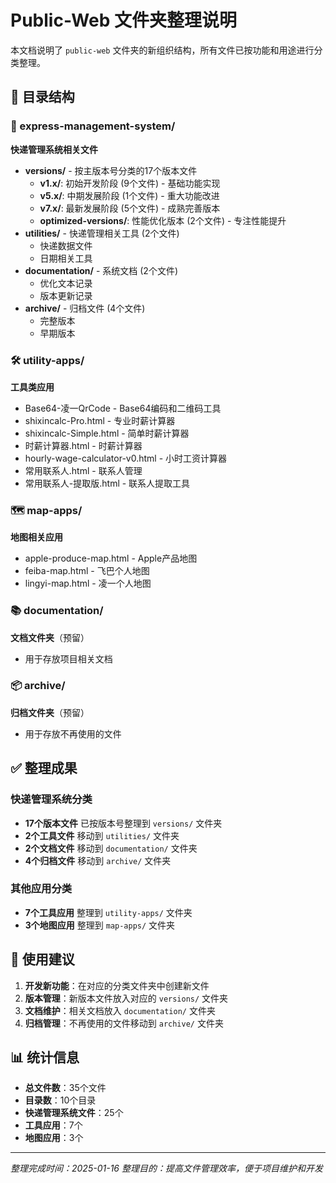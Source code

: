 # Public-Web 文件夹整理说明

本文档说明了 `public-web` 文件夹的新组织结构，所有文件已按功能和用途进行分类整理。

## 📁 目录结构

### 🚚 express-management-system/
**快递管理系统相关文件**
- **versions/** - 按主版本号分类的17个版本文件
  - **v1.x/**: 初始开发阶段 (9个文件) - 基础功能实现
  - **v5.x/**: 中期发展阶段 (1个文件) - 重大功能改进
  - **v7.x/**: 最新发展阶段 (5个文件) - 成熟完善版本
  - **optimized-versions/**: 性能优化版本 (2个文件) - 专注性能提升
- **utilities/** - 快递管理相关工具 (2个文件)
  - 快递数据文件
  - 日期相关工具
- **documentation/** - 系统文档 (2个文件)
  - 优化文本记录
  - 版本更新记录
- **archive/** - 归档文件 (4个文件)
  - 完整版本
  - 早期版本

### 🛠️ utility-apps/
**工具类应用**
- Base64-凌一QrCode - Base64编码和二维码工具
- shixincalc-Pro.html - 专业时薪计算器
- shixincalc-Simple.html - 简单时薪计算器
- 时薪计算器.html - 时薪计算器
- hourly-wage-calculator-v0.html - 小时工资计算器
- 常用联系人.html - 联系人管理
- 常用联系人-提取版.html - 联系人提取工具

### 🗺️ map-apps/
**地图相关应用**
- apple-produce-map.html - Apple产品地图
- feiba-map.html - 飞巴个人地图
- lingyi-map.html - 凌一个人地图

### 📚 documentation/
**文档文件夹**（预留）
- 用于存放项目相关文档

### 📦 archive/
**归档文件夹**（预留）
- 用于存放不再使用的文件

## ✅ 整理成果

### 快递管理系统分类
- **17个版本文件** 已按版本号整理到 `versions/` 文件夹
- **2个工具文件** 移动到 `utilities/` 文件夹
- **2个文档文件** 移动到 `documentation/` 文件夹
- **4个归档文件** 移动到 `archive/` 文件夹

### 其他应用分类
- **7个工具应用** 整理到 `utility-apps/` 文件夹
- **3个地图应用** 整理到 `map-apps/` 文件夹

## 🎯 使用建议

1. **开发新功能**：在对应的分类文件夹中创建新文件
2. **版本管理**：新版本文件放入对应的 `versions/` 文件夹
3. **文档维护**：相关文档放入 `documentation/` 文件夹
4. **归档管理**：不再使用的文件移动到 `archive/` 文件夹

## 📊 统计信息

- **总文件数**：35个文件
- **目录数**：10个目录
- **快递管理系统文件**：25个
- **工具应用**：7个
- **地图应用**：3个

---
*整理完成时间：2025-01-16*
*整理目的：提高文件管理效率，便于项目维护和开发*
